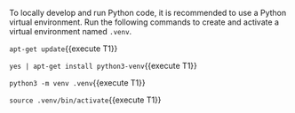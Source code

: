 To locally develop and run Python code, it is recommended to use a Python virtual environment. Run the following commands to create and activate a virtual environment named `.venv`.

`apt-get update`{{execute T1}}

`yes | apt-get install python3-venv`{{execute T1}}

`python3 -m venv .venv`{{execute T1}}

`source .venv/bin/activate`{{execute T1}}
